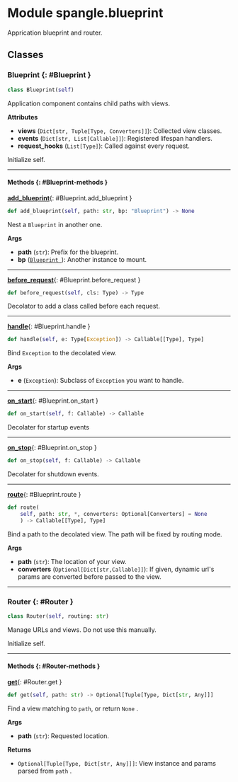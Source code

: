 # Module spangle.blueprint

Apprication blueprint and router.


## Classes

### Blueprint {: #Blueprint }

```python
class Blueprint(self)
```

Application component contains child paths with views.

**Attributes**

* **views** (`Dict[str, Tuple[Type, Converters]]`): Collected view classes.
* **events** (`Dict[str, List[Callable]]`): Registered lifespan handlers.
* **request_hooks** (`List[Type]`): Called against every request.

Initialize self.


------

#### Methods {: #Blueprint-methods }

[**add_blueprint**](#Blueprint.add_blueprint){: #Blueprint.add_blueprint }

```python
def add_blueprint(self, path: str, bp: "Blueprint") -> None
```

Nest a `Blueprint` in another one.

**Args**

* **path** (`str`): Prefix for the blueprint.
* **bp** ([`Blueprint `](./#Blueprint)): Another instance to mount.

------

[**before_request**](#Blueprint.before_request){: #Blueprint.before_request }

```python
def before_request(self, cls: Type) -> Type
```

Decolator to add a class called before each request.

------

[**handle**](#Blueprint.handle){: #Blueprint.handle }

```python
def handle(self, e: Type[Exception]) -> Callable[[Type], Type]
```

Bind `Exception` to the decolated view.

**Args**

* **e** (`Exception`): Subclass of `Exception` you want to handle.

------

[**on_start**](#Blueprint.on_start){: #Blueprint.on_start }

```python
def on_start(self, f: Callable) -> Callable
```

Decolater for startup events

------

[**on_stop**](#Blueprint.on_stop){: #Blueprint.on_stop }

```python
def on_stop(self, f: Callable) -> Callable
```

Decolater for shutdown events.

------

[**route**](#Blueprint.route){: #Blueprint.route }

```python
def route(
    self, path: str, *, converters: Optional[Converters] = None
    ) -> Callable[[Type], Type]
```

Bind a path to the decolated view. The path will be fixed by routing mode.

**Args**

* **path** (`str`): The location of your view.
* **converters** (`Optional[Dict[str,Callable]]`): If given, dynamic url's params
    are converted before passed to the view.

------

### Router {: #Router }

```python
class Router(self, routing: str)
```

Manage URLs and views. Do not use this manually.

Initialize self.


------

#### Methods {: #Router-methods }

[**get**](#Router.get){: #Router.get }

```python
def get(self, path: str) -> Optional[Tuple[Type, Dict[str, Any]]]
```

Find a view matching to `path`, or return `None` .

**Args**

* **path** (`str`): Requested location.

**Returns**

* `Optional[Tuple[Type, Dict[str, Any]]]`: View instance and params parsed from
    `path` .
